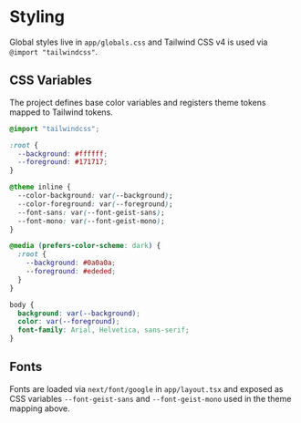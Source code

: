 # Styling

Global styles live in `app/globals.css` and Tailwind CSS v4 is used via `@import "tailwindcss"`.

## CSS Variables

The project defines base color variables and registers theme tokens mapped to Tailwind tokens.

```css
@import "tailwindcss";

:root {
  --background: #ffffff;
  --foreground: #171717;
}

@theme inline {
  --color-background: var(--background);
  --color-foreground: var(--foreground);
  --font-sans: var(--font-geist-sans);
  --font-mono: var(--font-geist-mono);
}

@media (prefers-color-scheme: dark) {
  :root {
    --background: #0a0a0a;
    --foreground: #ededed;
  }
}

body {
  background: var(--background);
  color: var(--foreground);
  font-family: Arial, Helvetica, sans-serif;
}
```

## Fonts

Fonts are loaded via `next/font/google` in `app/layout.tsx` and exposed as CSS variables `--font-geist-sans` and `--font-geist-mono` used in the theme mapping above.